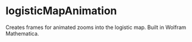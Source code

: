 # logisticMapAnimation
Creates frames for animated zooms into the logistic map.
Built in Wolfram Mathematica.

